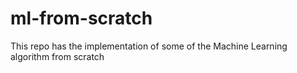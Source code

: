 # ml-from-scratch
This repo has the implementation of some of the Machine Learning algorithm from scratch
